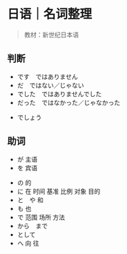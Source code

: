 # 日语｜名词整理

> 教材：新世纪日本语

## 判断

- です　ではありません
- だ　ではない／じゃない
- でした　ではありませんでした
- だった　ではなかった／じゃなかった

* でしょう

## 助词

* が 主语
* を 宾语

- の 的
- に 在 时间 基准 比例 对象 目的
- と　や 和
- も 也
- で 范围 场所 方法
- から　まで
- として
- へ 向 往
